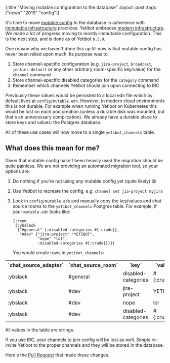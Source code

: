 {:title "Moving mutable configuration to the database"
 :layout :post
 :tags  ["news" "2019" "config"]}


It's time to move [mutable config](https://yetibot.com/ops-guide#mutable) to the
database in adherence with
[immutable infrastructure](https://www.digitalocean.com/community/tutorials/what-is-immutable-infrastructure)
practices. Yetibot embraces [modern infrastructure](https://devth.com/2018/dec-deep-environmental-config). We made a
lot of progress moving to mostly-immutable configuration. This is the next step,
and is done as of Yetibot `0.5.0`.

One reason why we haven't done this up till now is that mutable config has never
been relied upon much. Its purpose was to:

1. Store channel-specific configuration (e.g. `jira-project`, `broadcast`,
   `jenkins-default` or any other arbitrary room-specific key/value) for the
   `channel` command
1. Store channel-specific disabled categories for the `category` command
1. Remember which channels Yetibot should join upon connecting to IRC

Previously these values would be persisted to a local edn file which by default
lives at `config/mutable.edn`. However, in modern cloud environments this is not
durable. For example when running Yetibot on Kubernetes this would be lost on
each pod creation (unless a durable disk was mounted, but that's an unnecessary
complication). We already have a durable place to store keys and values: the
Postgres database.

All of these use cases will now move to a single `yetibot_channels` table.

## What does this mean for me?

Given that mutable config hasn't been heavily used the migration should be quite
painless. We are not providing an automated migration tool, so your options are:

1. Do nothing if you're not using any mutable config yet (quite likely) 😅
1. Use Yetibot to recreate the config, e.g. `channel set jia-project myjira`
1. Look in `config/mutable.edn` and manually copy the key/values and chat source
   rooms to the `yetibot_channels` Postgres table. For example, if your
   `mutable.edn` looks like:

   ```edn
   {:room
    {:ybslack
     {"#general" {:disabled-categories #{:crude}},
      "#dev" {"jira-project" "YETIBOT",
              "nope" "lol",
              :disabled-categories #{:crude}}}}}
   ```

   You would create rows in `yetibot_channels`:

<table>
<tr>
  <th>`chat_source_adapter`</th>
  <th>`chat_source_room`</th>
  <th>`key`</th>
  <th>`value`</th>
</tr>
<tr>
  <td>:ybslack</td>
  <td>#general</td>
  <td>disabled-categories</td>
  <td>#{:crude}</td>
</tr>
<tr>
  <td>:ybslack</td>
  <td>#dev</td>
  <td>jira-project</td>
  <td>YETIBOT</td>
</tr>
<tr>
  <td>:ybslack</td>
  <td>#dev</td>
  <td>nope</td>
  <td>lol</td>
</tr>
<tr>
  <td>:ybslack</td>
  <td>#dev</td>
  <td>disabled-categories</td>
  <td>#{:crude}</td>
</tr>

</table>

All values in the table are strings.

If you use IRC, your channels to join config will be lost as well. Simply
re-invite Yetibot to the proper channels and they will be stored in the
database.

Here's the [Pull Request](https://github.com/yetibot/yetibot.core/pull/61) that
made these changes.

